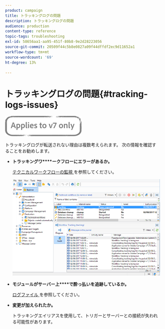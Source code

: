 ```yaml
---
product: campaign
title: トラッキングログの問題
description: トラッキングログの問題
audience: production
content-type: reference
topic-tags: troubleshooting
exl-id: 58656aa1-aa95-451f-80b8-9e2d28223056
source-git-commit: 20509f44c5b8e0827a09f44dffdf2ec9d11652a1
workflow-type: tm+mt
source-wordcount: '69'
ht-degree: 13%

---
```


# トラッキングログの問題{#tracking-logs-issues}

![](../../assets/v7-only.svg)

トラッキングログが転送されない理由は複数考えられます。 次の情報を確認することをお勧めします。

* **トラッキングワ****ークフローにエラーがあるか。**

   [ テクニカルワークフローの監視 ](../../workflow/using/monitoring-technical-workflows.md) を参照してください。

   ![](assets/tracking_scheduled_task.png)

* **モジュールがサーバー上****で酔っ払いを追跡しているか。**

   [ ログファイル ](../../production/using/log-files.md) を参照してください。

* **変更が加えられたか。**

   トラッキングエイリアスを使用して、トリガーとサーバーとの接続が失われる可能性があります。
